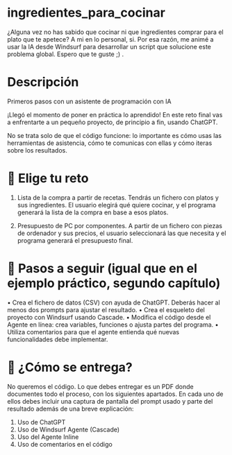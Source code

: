 # ingredientes_para_cocinar
¿Alguna vez no has sabido que cocinar ni que ingredientes comprar para el plato que te apetece? A mi en lo personal, si. Por esa razón, me animé a usar la IA desde Windsurf para desarrollar un script que solucione este problema global. Espero que te guste ;) . 



# Descripción

Primeros pasos con un asistente de programación con IA

¡Llegó el momento de poner en práctica lo aprendido! En este reto final vas a enfrentarte a un pequeño proyecto, de principio a fin, usando ChatGPT. 

No se trata solo de que el código funcione: lo importante es cómo usas las herramientas de asistencia, cómo te comunicas con ellas y cómo iteras sobre los resultados.

# 🧩 Elige tu reto

1. Lista de la compra a partir de recetas.
Tendrás un fichero con platos y sus ingredientes. El usuario elegirá qué quiere cocinar, y el programa generará la lista de la compra en base a esos platos.

2. Presupuesto de PC por componentes.
A partir de un fichero con piezas de ordenador y sus precios, el usuario seleccionará las que necesita y el programa generará el presupuesto final.

# 🔧 Pasos a seguir (igual que en el ejemplo práctico, segundo capítulo)

•	Crea el fichero de datos (CSV) con ayuda de ChatGPT. Deberás hacer al menos dos prompts para ajustar el resultado.
•	Crea el esqueleto del proyecto con Windsurf usando Cascade.
•	Modifica el código desde el Agente en línea: crea variables, funciones o ajusta partes del programa.
•	Utiliza comentarios para que el agente entienda qué nuevas funcionalidades debe implementar.

# 📝 ¿Cómo se entrega?

No queremos el código. Lo que debes entregar es un PDF donde documentes todo el proceso, con los siguientes apartados. En cada uno de ellos debes incluir una captura de pantalla del prompt usado y parte del resultado además de una breve explicación:

1. Uso de ChatGPT
2. Uso de Windsurf Agente (Cascade)
3. Uso del Agente Inline
4. Uso de comentarios en el código
